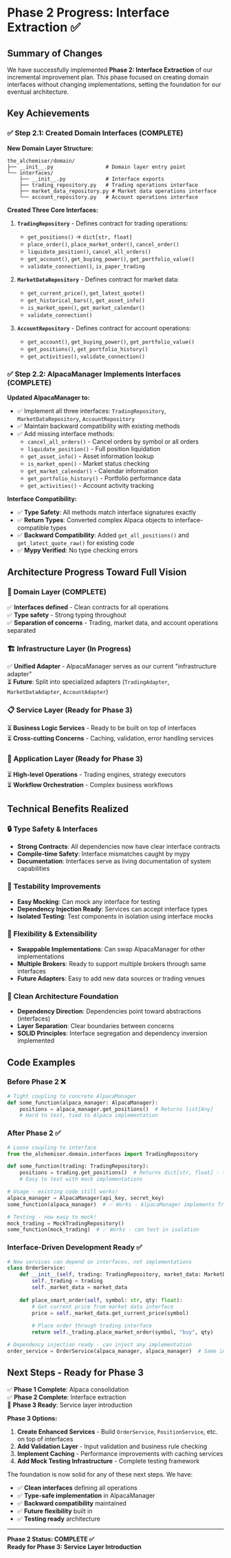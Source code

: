 # Phase 2 Progress: Interface Extraction ✅

## Summary of Changes

We have successfully implemented **Phase 2: Interface Extraction** of our incremental improvement plan. This phase focused on creating domain interfaces without changing implementations, setting the foundation for our eventual architecture.

## Key Achievements

### ✅ Step 2.1: Created Domain Interfaces (COMPLETE)

**New Domain Layer Structure:**
```
the_alchemiser/domain/
├── __init__.py                 # Domain layer entry point
└── interfaces/
    ├── __init__.py             # Interface exports
    ├── trading_repository.py   # Trading operations interface
    ├── market_data_repository.py # Market data operations interface
    └── account_repository.py   # Account operations interface
```

**Created Three Core Interfaces:**

1. **`TradingRepository`** - Defines contract for trading operations:
   - `get_positions()` → `dict[str, float]`
   - `place_order()`, `place_market_order()`, `cancel_order()`
   - `liquidate_position()`, `cancel_all_orders()`
   - `get_account()`, `get_buying_power()`, `get_portfolio_value()`
   - `validate_connection()`, `is_paper_trading`

2. **`MarketDataRepository`** - Defines contract for market data:
   - `get_current_price()`, `get_latest_quote()`
   - `get_historical_bars()`, `get_asset_info()`
   - `is_market_open()`, `get_market_calendar()`
   - `validate_connection()`

3. **`AccountRepository`** - Defines contract for account operations:
   - `get_account()`, `get_buying_power()`, `get_portfolio_value()`
   - `get_positions()`, `get_portfolio_history()`
   - `get_activities()`, `validate_connection()`

### ✅ Step 2.2: AlpacaManager Implements Interfaces (COMPLETE)

**Updated AlpacaManager to:**
- ✅ Implement all three interfaces: `TradingRepository`, `MarketDataRepository`, `AccountRepository`
- ✅ Maintain backward compatibility with existing methods
- ✅ Add missing interface methods:
  - `cancel_all_orders()` - Cancel orders by symbol or all orders
  - `liquidate_position()` - Full position liquidation
  - `get_asset_info()` - Asset information lookup
  - `is_market_open()` - Market status checking
  - `get_market_calendar()` - Calendar information
  - `get_portfolio_history()` - Portfolio performance data
  - `get_activities()` - Account activity tracking

**Interface Compatibility:**
- ✅ **Type Safety**: All methods match interface signatures exactly
- ✅ **Return Types**: Converted complex Alpaca objects to interface-compatible types
- ✅ **Backward Compatibility**: Added `get_all_positions()` and `get_latest_quote_raw()` for existing code
- ✅ **Mypy Verified**: No type checking errors

## Architecture Progress Toward Full Vision

### 🎯 Domain Layer (COMPLETE)
✅ **Interfaces defined** - Clean contracts for all operations  
✅ **Type safety** - Strong typing throughout  
✅ **Separation of concerns** - Trading, market data, and account operations separated  

### 🏗️ Infrastructure Layer (In Progress)
✅ **Unified Adapter** - AlpacaManager serves as our current "infrastructure adapter"  
⏳ **Future**: Split into specialized adapters (`TradingAdapter`, `MarketDataAdapter`, `AccountAdapter`)  

### 📋 Service Layer (Ready for Phase 3)
⏳ **Business Logic Services** - Ready to be built on top of interfaces  
⏳ **Cross-cutting Concerns** - Caching, validation, error handling services  

### 🚀 Application Layer (Ready for Phase 3)
⏳ **High-level Operations** - Trading engines, strategy executors  
⏳ **Workflow Orchestration** - Complex business workflows  

## Technical Benefits Realized

### 🔒 Type Safety & Interfaces
- **Strong Contracts**: All dependencies now have clear interface contracts
- **Compile-time Safety**: Interface mismatches caught by mypy
- **Documentation**: Interfaces serve as living documentation of system capabilities

### 🧪 Testability Improvements
- **Easy Mocking**: Can mock any interface for testing
- **Dependency Injection Ready**: Services can accept interface types
- **Isolated Testing**: Test components in isolation using interface mocks

### 🔄 Flexibility & Extensibility
- **Swappable Implementations**: Can swap AlpacaManager for other implementations
- **Multiple Brokers**: Ready to support multiple brokers through same interfaces  
- **Future Adapters**: Easy to add new data sources or trading venues

### 📐 Clean Architecture Foundation
- **Dependency Direction**: Dependencies point toward abstractions (interfaces)
- **Layer Separation**: Clear boundaries between concerns
- **SOLID Principles**: Interface segregation and dependency inversion implemented

## Code Examples

### Before Phase 2 ❌
```python
# Tight coupling to concrete AlpacaManager
def some_function(alpaca_manager: AlpacaManager):
    positions = alpaca_manager.get_positions()  # Returns list[Any]
    # Hard to test, tied to Alpaca implementation
```

### After Phase 2 ✅
```python
# Loose coupling to interface
from the_alchemiser.domain.interfaces import TradingRepository

def some_function(trading: TradingRepository):
    positions = trading.get_positions()  # Returns dict[str, float] - type safe!
    # Easy to test with mock implementations

# Usage - existing code still works!
alpaca_manager = AlpacaManager(api_key, secret_key)
some_function(alpaca_manager)  # ✅ Works - AlpacaManager implements TradingRepository

# Testing - now easy to mock!
mock_trading = MockTradingRepository()
some_function(mock_trading)  # ✅ Works - can test in isolation
```

### Interface-Driven Development Ready ✅
```python
# New services can depend on interfaces, not implementations
class OrderService:
    def __init__(self, trading: TradingRepository, market_data: MarketDataRepository):
        self._trading = trading
        self._market_data = market_data
    
    def place_smart_order(self, symbol: str, qty: float):
        # Get current price from market data interface
        price = self._market_data.get_current_price(symbol)
        
        # Place order through trading interface  
        return self._trading.place_market_order(symbol, "buy", qty)

# Dependency injection ready - can inject any implementation
order_service = OrderService(alpaca_manager, alpaca_manager)  # Same instance for both
```

## Next Steps - Ready for Phase 3

✅ **Phase 1 Complete**: Alpaca consolidation  
✅ **Phase 2 Complete**: Interface extraction  
🎯 **Phase 3 Ready**: Service layer introduction

**Phase 3 Options:**
1. **Create Enhanced Services** - Build `OrderService`, `PositionService`, etc. on top of interfaces
2. **Add Validation Layer** - Input validation and business rule checking
3. **Implement Caching** - Performance improvements with caching services
4. **Add Mock Testing Infrastructure** - Complete testing framework

The foundation is now solid for any of these next steps. We have:
- ✅ **Clean interfaces** defining all operations
- ✅ **Type-safe implementation** in AlpacaManager  
- ✅ **Backward compatibility** maintained
- ✅ **Future flexibility** built in
- ✅ **Testing ready** architecture

---

**Phase 2 Status: COMPLETE ✅**  
**Ready for Phase 3: Service Layer Introduction**
